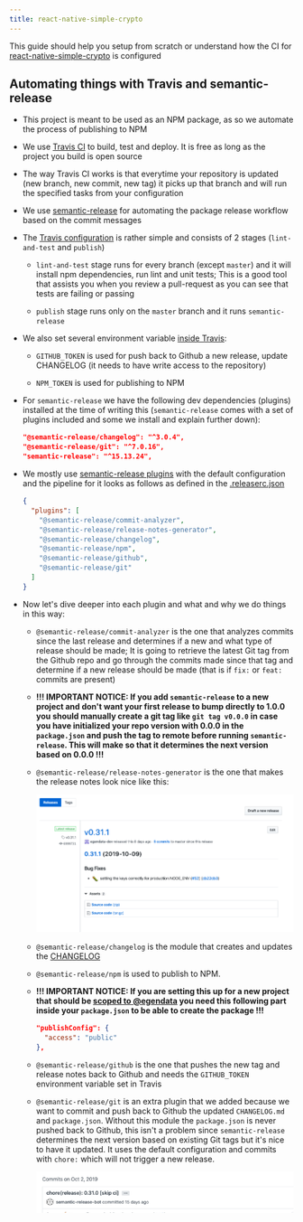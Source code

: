 ```yaml
---
title: react-native-simple-crypto
---
```


This guide should help you setup from scratch or understand how the CI for [react-native-simple-crypto](https://github.com/egendata/react-native-simple-crypto) is configured

## Automating things with Travis and semantic-release

- This project is meant to be used as an NPM package, as so we automate the process of publishing to NPM

- We use [Travis CI](https://travis-ci.com/) to build, test and deploy. It is free as long as the project you build is open source

- The way Travis CI works is that everytime your repository is updated (new branch, new commit, new tag) it picks up that branch and will run the specified tasks from your configuration

- We use [semantic-release](https://github.com/semantic-release/semantic-release) for automating the package release workflow based on the commit messages

- The [Travis configuration](https://github.com/egendata/react-native-simple-crypto/blob/master/.travis.yml) is rather simple and consists of 2 stages (`lint-and-test` and `publish`)

  - `lint-and-test` stage runs for every branch (except `master`) and it will install npm dependencies, run lint and unit tests; This is a good tool that assists you when you review a pull-request as you can see that tests are failing or passing

  - `publish` stage runs only on the `master` branch and it runs `semantic-release`

- We also set several environment variable [inside Travis](https://travis-ci.com/egendata/react-native-simple-crypto/settings):

  - `GITHUB_TOKEN` is used for push back to Github a new release, update CHANGELOG (it needs to have write access to the repository)

  - `NPM_TOKEN` is used for publishing to NPM

- For `semantic-release` we have the following dev dependencies (plugins) installed at the time of writing this (`semantic-release` comes with a set of plugins included and some we install and explain further down):

  ```json
  "@semantic-release/changelog": "^3.0.4",
  "@semantic-release/git": "^7.0.16",
  "semantic-release": "^15.13.24",
  ```

- We mostly use [semantic-release plugins](https://semantic-release.gitbook.io/semantic-release/extending/plugins-list) with the default configuration and the pipeline for it looks as follows as defined in the [.releaserc.json](https://github.com/egendata/react-native-simple-crypto/blob/master/.releaserc.json)

  ```json
  {
    "plugins": [
      "@semantic-release/commit-analyzer",
      "@semantic-release/release-notes-generator",
      "@semantic-release/changelog",
      "@semantic-release/npm",
      "@semantic-release/github",
      "@semantic-release/git"
    ]
  }
  ```

- Now let's dive deeper into each plugin and what and why we do things in this way:

  - `@semantic-release/commit-analyzer` is the one that analyzes commits since the last release and determines if a new and what type of release should be made; It is going to retrieve the latest Git tag from the Github repo and go through the commits made since that tag and determine if a new release should be made (that is if `fix:` or `feat:` commits are present)

  - **!!! IMPORTANT NOTICE: If you add `semantic-release` to a new project and don't want your first release to bump directly to 1.0.0 you should manually create a git tag like `git tag v0.0.0` in case you have initialized your repo version with 0.0.0 in the `package.json` and push the tag to remote before running `semantic-release`. This will make so that it determines the next version based on 0.0.0 !!!**

  - `@semantic-release/release-notes-generator` is the one that makes the release notes look nice like this:

    ![release notes](./release-notes.png)

  - `@semantic-release/changelog` is the module that creates and updates the [CHANGELOG](https://github.com/egendata/react-native-simple-crypto/blob/master/CHANGELOG.md)

  - `@semantic-release/npm` is used to publish to NPM.

  - **!!! IMPORTANT NOTICE: If you are setting this up for a new project that should be [scoped to @egendata](https://www.npmjs.com/settings/egendata/packages) you need this following part inside your `package.json` to be able to create the package !!!**

    ```json
    "publishConfig": {
      "access": "public"
    },
    ```

  - `@semantic-release/github` is the one that pushes the new tag and release notes back to Github and needs the `GITHUB_TOKEN` environment variable set in Travis

  - `@semantic-release/git` is an extra plugin that we added because we want to commit and push back to Github the updated `CHANGELOG.md` and `package.json`. Without this module the `package.json` is never pushed back to Github, this isn't a problem since `semantic-release` determines the next version based on existing Git tags but it's nice to have it updated. It uses the default configuration and commits with `chore:` which will not trigger a new release.

    ![release notes](./semantic-git-commit.png)
